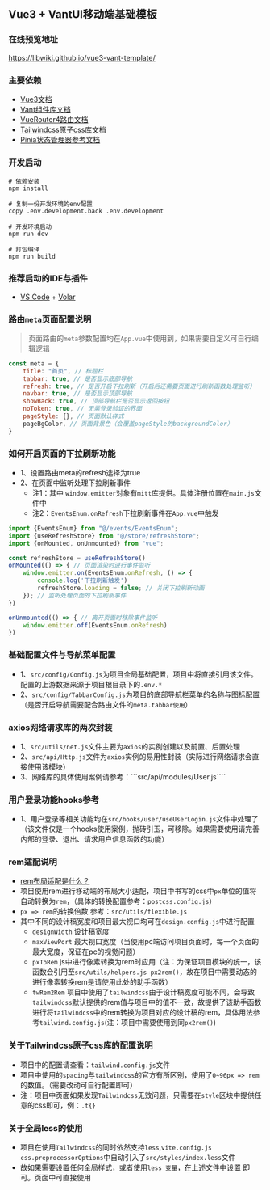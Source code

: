 ## Vue3 + VantUI移动端基础模板

### 在线预览地址

<a target="_blank" href="https://libwiki.github.io/vue3-vant-template/">https://libwiki.github.io/vue3-vant-template/ </a>

### 主要依赖

* [Vue3文档](https://v3.cn.vuejs.org/)
* [Vant组件库文档](https://vant-contrib.gitee.io/vant/)
* [VueRouter4路由文档](https://router.vuejs.org/zh/)
* [Tailwindcss原子css库文档](https://www.tailwindcss.cn/)
* [Pinia状态管理器参考文档](https://pinia.web3doc.top//)

### 开发启动

```shell
# 依赖安装
npm install

# 复制一份开发环境的env配置
copy .env.development.back .env.development

# 开发环境启动
npm run dev

# 打包编译
npm run build

```

### 推荐启动的IDE与插件

- [VS Code](https://code.visualstudio.com/) + [Volar](https://marketplace.visualstudio.com/items?itemName=Vue.volar)

### 路由```meta```页面配置说明

> 页面路由的```meta```参数配置均在```App.vue```中使用到，如果需要自定义可自行编辑逻辑

```js
const meta = {
    title: "首页", // 标题栏
    tabbar: true, // 是否显示底部导航
    refresh: true, // 是否开启下拉刷新（开启后还需要页面进行刷新函数处理监听）
    navbar: true, // 是否显示顶部导航
    showBack: true, // 顶部导航栏是否显示返回按钮
    noToken: true, // 无需登录验证的界面
    pageStyle: {}, // 页面默认样式
    pageBgColor, // 页面背景色（会覆盖pageStyle的backgroundColor）
}
```

### 如何开启页面的下拉刷新功能

* 1、设置路由meta的refresh选择为true
* 2、在页面中监听处理下拉刷新事件
    * 注1：其中 ```window.emitter```对象有```mitt```库提供。具体注册位置在```main.js```文件中
    * 注2：```EventsEnum.onRefresh```下拉刷新事件在```App.vue```中触发

```js
import {EventsEnum} from "@/events/EventsEnum";
import {useRefreshStore} from "@/store/refreshStore";
import {onMounted, onUnmounted} from "vue";

const refreshStore = useRefreshStore()
onMounted(() => { // 页面渲染时进行事件监听
    window.emitter.on(EventsEnum.onRefresh, () => {
        console.log('下拉刷新触发')
        refreshStore.loading = false; // 关闭下拉刷新动画
    }); // 监听处理页面的下拉刷新事件
})

onUnmounted(() => { // 离开页面时移除事件监听
    window.emitter.off(EventsEnum.onRefresh)
})
```

### 基础配置文件与导航菜单配置

* 1、```src/config/Config.js```为项目全局基础配置，项目中将直接引用该文件。配置的上游数据来源于项目根目录下的```.env.*```
* 2、```src/config/TabbarConfig.js```为项目的底部导航栏菜单的名称与图标配置（是否开启导航需要配合路由文件的```meta.tabbar使用```）

### axios网络请求库的两次封装

* 1、```src/utils/net.js```文件主要为```axios```的实例创建以及前置、后置处理
* 2、```src/api/Http.js```文件为```axios```实例的易用性封装（实际进行网络请求会直接使用该模块）
* 3、网络库的具体使用案例请参考：```src/api/modules/User.js````

### 用户登录功能hooks参考

* 1、用户登录等相关功能均在```src/hooks/user/useUserLogin.js```文件中处理了（该文件仅是一个hooks使用案例，抛砖引玉，可移除。如果需要使用请完善内部的登录、退出、请求用户信息函数的功能）


### rem适配说明
* [rem布局适配是什么？](https://www.jianshu.com/p/8feec432c01a)
* 项目使用rem进行移动端的布局大小适配，项目中书写的css中```px```单位的值将自动转换为```rem```，（具体的转换配置参考：```postcss.config.js```）
* ```px => rem```的转换倍数 参考：```src/utils/flexible.js```
* 其中不同的设计稿宽度和项目最大视口均可在```design.config.js```中进行配置
  * ```designWidth``` 设计稿宽度
  * ```maxViewPort``` 最大视口宽度（当使用pc端访问项目页面时，每一个页面的最大宽度，保证在pc的视觉问题）
  * ```pxToRem``` js中进行像素转换为rem时应用（注：为保证项目模块的统一，该函数会引用至```src/utils/helpers.js px2rem()```，故在项目中需要动态的进行像素转换rem是请使用此处的助手函数）
  * ```twRem2Rem``` 项目中使用了```tailwindcss```由于设计稿宽度可能不同，会导致```tailwindcss```默认提供的rem值与项目中的值不一致，故提供了该助手函数进行将```tailwindcss```中的rem转换为项目对应的设计稿的rem，具体用法参考```tailwind.config.js```(注：项目中需要使用到同```px2rem()```)

### 关于Tailwindcss原子css库的配置说明
* 项目中的配置请查看：```tailwind.config.js```文件
* 项目中使用的```spacing```与```tailwindcss```的官方有所区别，使用了```0~96px => rem```的数值。（需要改动可自行配置即可）
* 注：项目中页面如果发现```Tailwindcss```无效问题，只需要在```style```区块中提供任意的css即可，例：```.t{}```


### 关于全局less的使用
* 项目在使用```Tailwindcss```的同时依然支持```less```,```vite.config.js css.preprocessorOptions```中自动引入了```src/styles/index.less```文件
* 故如果需要设置任何全局样式，或者使用```less 变量```，在上述文件中设置 即可。页面中可直接使用
